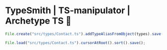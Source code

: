 # TypeSmith | TS-manipulator | Archetype TS :dizzy:

```ts
File.create("src/types/Contact.ts").addTypeAliasFromObject(types).save();
```

```ts
File.load("src/types/Contact.ts").cursorAtRoot().sort().save();
```

